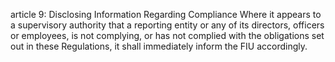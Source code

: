 article 9: Disclosing Information Regarding Compliance
Where it appears to a supervisory authority that a reporting entity or any of its directors, officers or employees, is not complying, or has not complied with the obligations set out in these Regulations, it shall immediately inform the FIU accordingly.
<ul>
</ul>